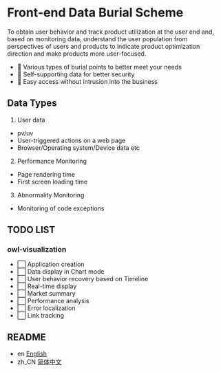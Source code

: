 # Front-end Data Burial Scheme

To obtain user behavior and track product utilization at the user end and, based on monitoring data, understand the user population from perspectives of users and products to indicate product optimization direction and make products more user-focused.

- 👬 Various types of burial points to better meet your needs
- 💪 Self-supporting data for better security
- 🚶 Easy access without intrusion into the business

## Data Types

1. User data
- pv/uv
- User-triggered actions on a web page
- Browser/Operating system/Device data etc

2. Performance Monitoring
- Page rendering time
- First screen loading time

3. Abnormality Monitoring
- Monitoring of code exceptions

## TODO LIST
### owl-visualization
- ⬜️ Application creation
- ⬜️ Data display in Chart mode
- ⬜️ User behavior recovery based on Timeline
- ⬜️ Real-time display
- ⬜️ Market summary
- ⬜️ Performance analysis
- ⬜️ Error localization
- ⬜️ Link tracking

## README
- en [English](README.md)
- zh_CN [简体中文](readme/README.zh_CN.md)
